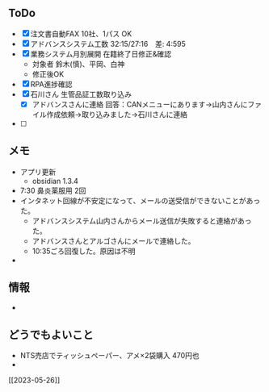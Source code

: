 ## ToDo
- [x] 注文書自動FAX 10社、1パス OK
- [x] アドバンスシステム工数 32:15/27:16　差: 4:595
- [x] 業務システム月別展開 在籍終了日修正&確認
	- 対象者 鈴木(慎)、平岡、白神
	- 修正後OK
- [x] RPA進捗確認
- [x] 石川さん 生管品証工数取り込み
	- [x] アドバンスさんに連絡 回答：CANメニューにあります→山内さんにファイル作成依頼→取り込みました→石川さんに連絡
- [ ] 


## メモ
- アプリ更新
	- obsidian 1.3.4
- 7:30 鼻炎薬服用 2回
- インタネット回線が不安定になって、メールの送受信ができないことがあった。
	- アドバンスシステム山内さんからメール送信が失敗すると連絡があった。
	- アドバンスさんとアルゴさんにメールで連絡した。
	- 10:35ごろ回復した。原因は不明
- 


## 情報
- 


## どうでもよいこと
- NTS売店でティッシュペーパー、アメ×2袋購入 470円也
- 


[[2023-05-26]]

